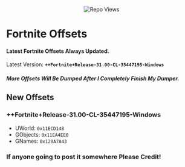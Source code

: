 <p align="center"> <img src="https://komarev.com/ghpvc/?username=SternI&label=Repo%20views&color=0e75b6&style=flat" alt="Repo Views" /> </p>

# Fortnite Offsets

#### Latest Fortnite Offsets Always Updated.
Latest Version: **``++Fortnite+Release-31.00-CL-35447195-Windows``**
##### **More Offsets Will Be Dumped After I Completely Finish My Dumper.**
## New Offsets
### ++Fortnite+Release-31.00-CL-35447195-Windows
- UWorld: ``0x11ECD148``
- GObjects: ``0x11EA4EE0``
- GNames: ``0x120A7A43``

### If anyone going to post it somewhere Please Credit!
